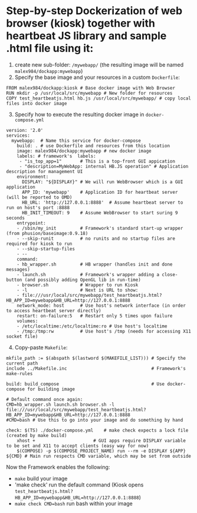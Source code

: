 # Step-by-step Dockerization of web browser (kiosk) together with heartbeat JS library and sample .html file using it: 

1. create new sub-folder: `/mywebapp/` (the resulting image will be named `malex984/dockapp:mywebapp`)
2. Specify the base image and your resources in a custom `Dockerfile`:
```
FROM malex984/dockapp:kiosk # Base docker image with Web Browser
RUN mkdir -p /usr/local/src/mywebapp # New folder for resources
COPY test_heartbeatjs.html hb.js /usr/local/src/mywebapp/ # copy local files into docker image
```
3. Specify how to execute the resulting docker image in `docker-compose.yml`
```
version: '2.0'
services:
  mywebapp:  # Name this service for docker-compose
    build: . # use Dockerfile and resources from this location
    image: malex984/dockapp:mywebapp # new docker image
    labels: # framework's  labels:
     - "is_top_app=1"       # This is a top-front GUI appication 
     - "description=MyWebApp: internal HB.JS operation" # Application description for management UI
    environment:
      DISPLAY: "${DISPLAY}" # We will run WebBrowser which is a GUI application
      APP_ID: 'mywebapp'    # Application ID for heartbeat server (will be reported to OMD)
      HB_URL: 'http://127.0.0.1:8888'  # Assume heartbeat server to run on host's port :8888
      HB_INIT_TIMEOUT: 9    # Assume WebBrowser to start suring 9 seconds
    entrypoint:             
    - /sbin/my_init         # Framework's standard start-up wrapper (from phusion/baseimage:0.9.18)
    - --skip-runit          # no runits and no startup files are required for kiosk to run
    - --skip-startup-files  
    - --
    command:
    - hb_wrapper.sh         # HB wrapper (handles init and done messages)
    - launch.sh             # Framework's wrapper adding a close-button (and possibly adding OpenGL lib in run-time)
    - browser.sh            # Wrapper to run Kiosk
    - -l                    # Next is URL to show:
    - file:///usr/local/src/mywebapp/test_heartbeatjs.html?HB_APP_ID=mywebapp&HB_URL=http://127.0.0.1:8888
    network_mode: host      # Use host's network interface (in order to access heartbeat server directly)
    restart: on-failure:5   # Restart only 5 times upon failure
    volumes:
    - /etc/localtime:/etc/localtime:ro # Use host's localtime
    - /tmp:/tmp:rw          # Use host's /tmp (needs for accessing X11 socket file)
```
4. Copy-paste `Makefile`:
```
mkfile_path := $(abspath $(lastword $(MAKEFILE_LIST))) # Specify the current path
include ../Makefile.inc                                # Framework's make-rules

build: build_compose                                   # Use docker-compose for building image

# Default command once again:
CMD=hb_wrapper.sh launch.sh browser.sh -l file:///usr/local/src/mywebapp/test_heartbeatjs.html?HB_APP_ID=mywebapp&HB_URL=http://127.0.0.1:8888
#CMD=bash # Use this to go into your image and do something by hand

check: $(TS) ./docker-compose.yml    # make check expects a lock file (created by make build)
	xhost +                      # GUI apps require DISPLAY variable to be set and X11 to accept clients (easy way for now)
	$(COMPOSE) -p $(COMPOSE_PROJECT_NAME) run --rm -e DISPLAY ${APP} ${CMD} # Main run respects CMD variable, which may be set from outside
```

Now the Framework enables the following:
 * `make` build your image
 * 'make check' run the default command (Kiosk opens `test_heartbeatjs.html?HB_APP_ID=mywebapp&HB_URL=http://127.0.0.1:8888`)
 * `make check CMD=bash` run bash within your image
